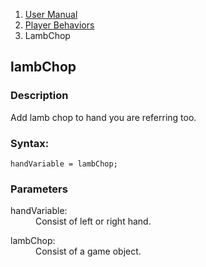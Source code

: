 <ol class="breadcrumb">
  <li><a href="#/docs/contents">User Manual</a></li>
  <li><a href="#/docs/player">Player Behaviors</a></li>

<li class="active">LambChop</li>
</ol>

## lambChop

### Description

Add lamb chop to hand you are referring too. 

### Syntax:

	handVariable = lambChop;

### Parameters

<dl>
  <dt>handVariable:</dt>
  <dd>Consist of left or right hand.</dd>
</dl>

<dl>
  <dt>lambChop:</dt>
  <dd>Consist of a game object.</dd>
</dl>